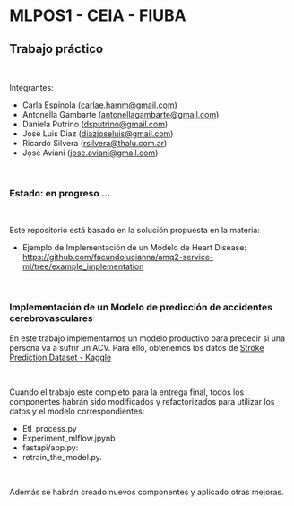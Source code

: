 # MLPOS1 - CEIA - FIUBA

## Trabajo práctico

<br />

Integrantes:
- Carla Espínola (carlae.hamm@gmail.com)
- Antonella Gambarte (antonellagambarte@gmail.com)
- Daniela Putrino	(dsputrino@gmail.com)
- José Luis Diaz (diazjoseluis@gmail.com)
- Ricardo Silvera (rsilvera@thalu.com.ar)
- José Aviani (jose.aviani@gmail.com)

<br />

### Estado: en progreso ...

<br />

Este repositorio está basado en la solución propuesta en la materia:
- Ejemplo de Implementación de un Modelo de Heart Disease: https://github.com/facundolucianna/amq2-service-ml/tree/example_implementation

<br />

### Implementación de un Modelo de predicción de accidentes cerebrovasculares

En este trabajo implementamos un modelo productivo para predecir si una persona va a sufrir un ACV. Para ello, obtenemos los datos de [Stroke Prediction Dataset - Kaggle](https://www.kaggle.com/datasets/fedesoriano/stroke-prediction-dataset)

<br />

Cuando el trabajo esté completo para la entrega final, todos los componentes habrán sido modificados y refactorizados para utilizar los datos y el modelo correspondientes:
- Etl_process.py
- Experiment_mlflow.jpynb
- fastapi/app.py:
- retrain_the_model.py.

<br />

Además se habrán creado nuevos componentes y aplicado otras mejoras.
